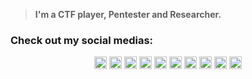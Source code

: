 

> **I'm a CTF player, Pentester and Researcher.** 

### Check out my social medias:

<p align="center">
<a href="https://codepen.io/haiclover" target="blank"><img align="center" src="https://cdn.jsdelivr.net/npm/simple-icons@3.0.1/icons/codepen.svg" alt="haiclover" height="20" width="20" /></a>
<a href="https://dev.to/haiclover" target="blank"><img align="center" src="https://cdn.jsdelivr.net/npm/simple-icons@3.0.1/icons/dev-dot-to.svg" alt="haiclover" height="20" width="20" /></a>
<a href="https://twitter.com/haidv99" target="blank"><img align="center" src="https://cdn.jsdelivr.net/npm/simple-icons@3.0.1/icons/twitter.svg" alt="haiclover" height="20" width="20" /></a>
<a href="https://linkedin.com/in/haidv99" target="blank"><img align="center" src="https://cdn.jsdelivr.net/npm/simple-icons@3.0.1/icons/linkedin.svg" alt="haiclover" height="20" width="20" /></a>
<a href="https://stackoverflow.com/users/11752773/haiclover" target="blank"><img align="center" src="https://cdn.jsdelivr.net/npm/simple-icons@3.0.1/icons/stackoverflow.svg" alt="haiclover" height="20" width="20" /></a>
<a href="https://codesandbox.com/haiclover" target="blank"><img align="center" src="https://cdn.jsdelivr.net/npm/simple-icons@3.0.1/icons/codesandbox.svg" alt="haiclover" height="20" width="20" /></a>
<a href="https://kaggle.com/haiclover" target="blank"><img align="center" src="https://cdn.jsdelivr.net/npm/simple-icons@3.0.1/icons/kaggle.svg" alt="haiclover" height="20" width="20" /></a>
<a href="https://fb.com/dinghi.19091999" target="blank"><img align="center" src="https://cdn.jsdelivr.net/npm/simple-icons@3.0.1/icons/facebook.svg" alt="haiclover" height="20" width="20" /></a>
<a href="https://instagram.com/dinghiiiiiiiii" target="blank"><img align="center" src="https://cdn.jsdelivr.net/npm/simple-icons@3.0.1/icons/instagram.svg" alt="haiclover" height="20" width="20" /></a>
<a href="https://medium.com/haiclover" target="blank"><img align="center" src="https://cdn.jsdelivr.net/npm/simple-icons@3.0.1/icons/medium.svg" alt="haiclover" height="20" width="20" /></a>
</p>



